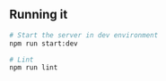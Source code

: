 

## Running it

```sh
# Start the server in dev environment
npm run start:dev

# Lint
npm run lint
```
